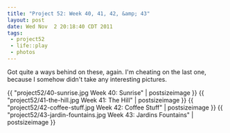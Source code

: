```yaml
--- 
title: "Project 52: Week 40, 41, 42, &amp; 43"
layout: post
date: Wed Nov  2 20:18:40 CDT 2011
tags:
 - project52
 - life::play
 - photos
---
```

Got quite a ways behind on these, again.  I'm cheating on the last one, because I somehow didn't take any interesting pictures.

{{ "project52/40-sunrise.jpg Week 40: Sunrise" | postsizeimage }}
{{ "project52/41-the-hill.jpg Week 41: The Hill" | postsizeimage }}
{{ "project52/42-coffee-stuff.jpg Week 42: Coffee Stuff" | postsizeimage }}
{{ "project52/43-jardin-fountains.jpg Week 43: Jardins Fountains" | postsizeimage }}
